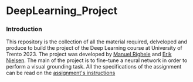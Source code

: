 # DeepLearning_Project
### Introduction
This repository is the collection of all the material required, delveloped and produce to build the project of the Deep Learning course at University of Trento 2023.
The project was developed by [Manuel Righele](https://github.com/jvj00) and [Erik Nielsen](https://github.com/NielsenErik).
The main of the project is to fine-tune a neural network in order to perform a visual grounding task.
All the specifications of the assignment can be read on the [assignment's instructions](https://github.com/NielsenErik/DeepLearning_Project/blob/main/Docs/Deep%20Learning%202023%20-%20Assignment.pdf )

